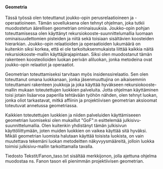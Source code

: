 #### Geometria

Tässä työssä olen toteuttanut joukko-opin perusrelaatioineen
ja -operaatioineen. Tämän sovelluksena olen tehnyt ohjelman,
joka tutkii muodostetun äärellisen geometrian ominaisuuksia.
Joukko-opin pohjan toteuttamisessa olen käyttänyt
rekursiokooste-suunnittelumallia luomaan ominaisuudettomien
pisteiden ja niitä sekä toisiaan sisältävien koosteiden
hierarkian. Joukko-opin relaatioiden ja operaatioiden
lukumäärä on kuitenkin siksi korkea, että ei ole
tarkoituksenmukaista liittää kaikkia näitä
rekursiokooste-mallin käyttäjärajapintaan. Siksi olen
muodostanut tämän rakenteen koosteolioiden luokan perivän
aliluokan, jonka metodeina ovat joukko-opin relaatiot ja
operaatiot.

Geometrian toteuttamiseksi tarvitaan myös
insidenssirelaatio. Sen olen toteuttanut omana luokkanaan,
jonka jäsenmuuttujina on aikaisemmin toteuttamani rakenteen
joukkoja ja joka käyttää hyväkseen rekursiokooste-mallin
mukaan toteutettujen luokkien palveluita. Jotta ohjelman
käyttäminen toisi jotain lisäarvoa paperilla tehtävään
työhön nähden, olen tehnyt luokan, jonka oliot tarkastavat,
mitkä affiinin ja projektiivisen geometrian aksioomat
toteutuvat annetussa geometriassa.

Kaikkien toteutettujen luokkien ja niiden palveluiden
käyttämiseeen geometrian luomiseksi olen mukaillut "GoF":n
esittelemää julkisivu-suunnittelumallia. Olen kuitenkin
yhdistänyt tämän julkisivun käyttöliittymään, joten muiden
luokkien on vaikea käyttää sitä hyväksi. Mikäli geometrian
luomista halutaan käyttää toisista luokista, on vain
muutettava tekemäni luokan metodeitten näkyvyysmääreitä,
jolloin luokka toimisi julkisivu-mallin tarkoittamalla
tavalla.

Tiedosto Tekstit/Fanon_taso.txt sisältää merkkijonon, jolla
ajettuna ohjelma muodostaa ns. Fanon tason eli pienimmän
projektiivisen geometrian.

